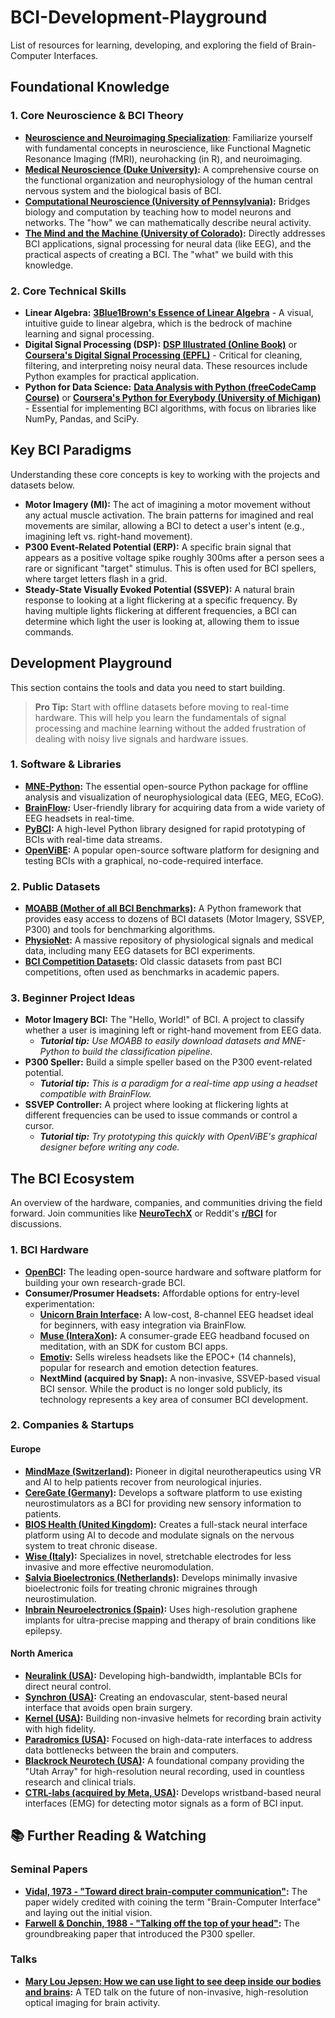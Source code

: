 # BCI-Development-Playground

List of resources for learning, developing, and exploring the field of Brain-Computer Interfaces.

##  Foundational Knowledge
### 1. Core Neuroscience & BCI Theory
- **[Neuroscience and Neuroimaging Specialization](https://www.coursera.org/specializations/computational-neuroscience)**: Familiarize yourself with fundamental concepts in neuroscience, like Functional Magnetic Resonance Imaging (fMRI), neurohacking (in R), and neuroimaging.
- **[Medical Neuroscience (Duke University)](https://www.coursera.org/learn/medical-neuroscience):** A comprehensive course on the functional organization and neurophysiology of the human central nervous system and the biological basis of BCI.
- **[Computational Neuroscience (University of Pennsylvania)](https://www.coursera.org/learn/computational-neuroscience):** Bridges biology and computation by teaching how to model neurons and networks. The "how" we can mathematically describe neural activity.
- **[The Mind and the Machine (University of Colorado)](https://www.coursera.org/specializations/mind-machine):** Directly addresses BCI applications, signal processing for neural data (like EEG), and the practical aspects of creating a BCI. The "what" we build with this knowledge.

### 2. Core Technical Skills
- **Linear Algebra:** **[3Blue1Brown's Essence of Linear Algebra](https://www.youtube.com/playlist?list=PLZHQObOWTQDMSUeMus_o2aD_L-BOI6x-h)** - A visual, intuitive guide to linear algebra, which is the bedrock of machine learning and signal processing.
- **Digital Signal Processing (DSP):** **[DSP Illustrated (Online Book)](https://dspillustrations.com/)** or **[Coursera's Digital Signal Processing (EPFL)](https://www.coursera.org/specializations/digital-signal-processing)** - Critical for cleaning, filtering, and interpreting noisy neural data. These resources include Python examples for practical application.
- **Python for Data Science:** **[Data Analysis with Python (freeCodeCamp Course)](https://www.youtube.com/watch?v=r-uOLxNrNk8)** or **[Coursera's Python for Everybody (University of Michigan)](https://www.coursera.org/specializations/python-for-everybody)** - Essential for implementing BCI algorithms, with focus on libraries like NumPy, Pandas, and SciPy.

## Key BCI Paradigms

Understanding these core concepts is key to working with the projects and datasets below.

- **Motor Imagery (MI):** The act of imagining a motor movement without any actual muscle activation. The brain patterns for imagined and real movements are similar, allowing a BCI to detect a user's intent (e.g., imagining left vs. right-hand movement).
- **P300 Event-Related Potential (ERP):** A specific brain signal that appears as a positive voltage spike roughly 300ms after a person sees a rare or significant "target" stimulus. This is often used for BCI spellers, where target letters flash in a grid.
- **Steady-State Visually Evoked Potential (SSVEP):** A natural brain response to looking at a light flickering at a specific frequency. By having multiple lights flickering at different frequencies, a BCI can determine which light the user is looking at, allowing them to issue commands.

## Development Playground

This section contains the tools and data you need to start building.

> **Pro Tip:** Start with offline datasets before moving to real-time hardware. This will help you learn the fundamentals of signal processing and machine learning without the added frustration of dealing with noisy live signals and hardware issues.

### 1. Software & Libraries
- **[MNE-Python](https://mne.tools/stable/index.html):** The essential open-source Python package for offline analysis and visualization of neurophysiological data (EEG, MEG, ECoG).
- **[BrainFlow](https://brainflow.org/):** User-friendly library for acquiring data from a wide variety of EEG headsets in real-time.
- **[PyBCI](https://github.com/LMBooth/pybci):** A high-level Python library designed for rapid prototyping of BCIs with real-time data streams.
- **[OpenViBE](http://openvibe.inria.fr/):** A popular open-source software platform for designing and testing BCIs with a graphical, no-code-required interface.

### 2. Public Datasets
- **[MOABB (Mother of all BCI Benchmarks)](https://moabb.neurotechx.com/docs/index.html):** A Python framework that provides easy access to dozens of BCI datasets (Motor Imagery, SSVEP, P300) and tools for benchmarking algorithms.
- **[PhysioNet](https://physionet.org/):** A massive repository of physiological signals and medical data, including many EEG datasets for BCI experiments.
- **[BCI Competition Datasets](http://www.bbci.de/competition/):** Old classic datasets from past BCI competitions, often used as benchmarks in academic papers.

### 3. Beginner Project Ideas
- **Motor Imagery BCI:** The "Hello, World!" of BCI. A project to classify whether a user is imagining left or right-hand movement from EEG data.
  - ***Tutorial tip:*** *Use MOABB to easily download datasets and MNE-Python to build the classification pipeline.*
- **P300 Speller:** Build a simple speller based on the P300 event-related potential.
  - ***Tutorial tip:*** *This is a paradigm for a real-time app using a headset compatible with BrainFlow.*
- **SSVEP Controller:** A project where looking at flickering lights at different frequencies can be used to issue commands or control a cursor.
  - ***Tutorial tip:*** *Try prototyping this quickly with OpenViBE's graphical designer before writing any code.*

## The BCI Ecosystem

An overview of the hardware, companies, and communities driving the field forward. Join communities like **[NeuroTechX](https://neurotechx.com/)** or Reddit's **[r/BCI](https://www.reddit.com/r/BCI/)** for discussions.

### 1. BCI Hardware
- **[OpenBCI](https://openbci.com/):** The leading open-source hardware and software platform for building your own research-grade BCI.
- **Consumer/Prosumer Headsets:** Affordable options for entry-level experimentation:
    - **[Unicorn Brain Interface](https://www.unicorn-bi.com/):** A low-cost, 8-channel EEG headset ideal for beginners, with easy integration via BrainFlow.
    - **[Muse (InteraXon)](https://choosemuse.com/):** A consumer-grade EEG headband focused on meditation, with an SDK for custom BCI apps.
    - **[Emotiv](https://www.emotiv.com/):** Sells wireless headsets like the EPOC+ (14 channels), popular for research and emotion detection features.
    - **NextMind (acquired by Snap):** A non-invasive, SSVEP-based visual BCI sensor. While the product is no longer sold publicly, its technology represents a key area of consumer BCI development.

### 2. Companies & Startups

#### Europe
- **[MindMaze (Switzerland)](https://www.mindmaze.com/):** Pioneer in digital neurotherapeutics using VR and AI to help patients recover from neurological injuries.
- **[CereGate (Germany)](https://ceregate.com/):** Develops a software platform to use existing neurostimulators as a BCI for providing new sensory information to patients.
- **[BIOS Health (United Kingdom)](https://www.bios.health/):** Creates a full-stack neural interface platform using AI to decode and modulate signals on the nervous system to treat chronic disease.
- **[Wise (Italy)](https://www.wiseneuro.com/):** Specializes in novel, stretchable electrodes for less invasive and more effective neuromodulation.
- **[Salvia Bioelectronics (Netherlands)](https://www.salvianeuro.com/):** Develops minimally invasive bioelectronic foils for treating chronic migraines through neurostimulation.
- **[Inbrain Neuroelectronics (Spain)](https://www.inbrain-neuroelectronics.com/):** Uses high-resolution graphene implants for ultra-precise mapping and therapy of brain conditions like epilepsy.

#### North America
- **[Neuralink (USA)](https://neuralink.com/):** Developing high-bandwidth, implantable BCIs for direct neural control.
- **[Synchron (USA)](https://synchron.com/):** Creating an endovascular, stent-based neural interface that avoids open brain surgery.
- **[Kernel (USA)](https://www.kernel.com/):** Building non-invasive helmets for recording brain activity with high fidelity.
- **[Paradromics (USA)](https://paradromics.com/):** Focused on high-data-rate interfaces to address data bottlenecks between the brain and computers.
- **[Blackrock Neurotech (USA)](https://blackrockneurotech.com/):** A foundational company providing the "Utah Array" for high-resolution neural recording, used in countless research and clinical trials.
- **[CTRL-labs (acquired by Meta, USA)](https://tech.fb.com/ar-vr/portal-rebrand-meta-quest-2-active-pack/):** Develops wristband-based neural interfaces (EMG) for detecting motor signals as a form of BCI input.

## 📚 Further Reading & Watching

### Seminal Papers
- **[Vidal, 1973 - "Toward direct brain-computer communication"](https://ieeexplore.ieee.org/document/1705768):** The paper widely credited with coining the term "Brain-Computer Interface" and laying out the initial vision.
- **[Farwell & Donchin, 1988 - "Talking off the top of your head"](https://www.sciencedirect.com/science/article/abs/pii/0013469488901496):** The groundbreaking paper that introduced the P300 speller.

### Talks
- **[Mary Lou Jepsen: How we can use light to see deep inside our bodies and brains](https://www.youtube.com/watch?v=2w2_n_6aO6Q):** A TED talk on the future of non-invasive, high-resolution optical imaging for brain activity.
